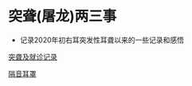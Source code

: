 # 突聋(屠龙)两三事

- 记录2020年初右耳突发性耳聋以来的一些记录和感悟

[突聋及就诊记录](https://github.com/nightttt7/sudden-deafness/blob/master/%E7%AA%81%E8%81%8B%E5%8F%8A%E5%B0%B1%E8%AF%8A%E8%AE%B0%E5%BD%95.md)

[隔音耳罩](https://github.com/nightttt7/sudden-deafness/blob/master/%E9%9A%94%E9%9F%B3%E8%80%B3%E7%BD%A9.md)

